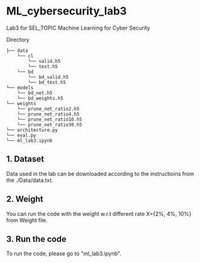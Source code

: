# ML_cybersecurity_lab3
Lab3 for SEL_TOPIC Machine Learning for Cyber Security


Directory

    ├── data 
        └── cl
            └── valid.h5   
            └── test.h5  
        └── bd
            └── bd_valid.h5    
            └── bd_test.h5   
    └── models
        └── bd_net.h5
        └── bd_weights.h5
    └── weights
        └── prune_net_ratio2.h5
        └── prune_net_ratio4.h5
        └── prune_net_ratio10.h5
        └── prune_net_ratio30.h5
    └── architecture.py
    └── eval.py      
    └── ml_lab3.ipynb    



## 1. Dataset

Data used in the lab can be downloaded according to the instructioins from the ./Data/data.txt.



## 2. Weight

You can run the code with the weight w.r.t different rate X={2%, 4%, 10%} from Weight file.

## 3. Run the code

To run the code, please go to "ml_lab3.ipynb".
